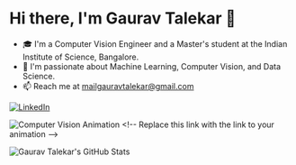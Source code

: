 # Hi there, I'm Gaurav Talekar 👋

- 🎓 I'm a Computer Vision Engineer and a Master's student at the Indian Institute of Science, Bangalore.
- 🌟 I'm passionate about Machine Learning, Computer Vision, and Data Science.
- 📫 Reach me at mailgauravtalekar@gmail.com


[![LinkedIn](https://img.shields.io/badge/LinkedIn-Profile-blue)]([https://www.linkedin.com/in/gauravtalekar](https://www.linkedin.com/in/gaurav-talekar-45b2aa189/)) 

![Computer Vision Animation]([https://media.giphy.com/media/XreQmk7ETCak0/giphy.gif](https://i.gifer.com/GWO3.gif))  <!-- Replace this link with the link to your animation -->

![Gaurav Talekar's GitHub Stats](https://github-readme-stats.vercel.app/api?username=gauraviisc12&show_icons=true&theme=radical) 
